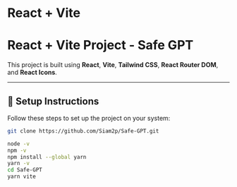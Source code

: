 # React + Vite

# React + Vite Project - Safe GPT

This project is built using **React**, **Vite**, **Tailwind CSS**, **React Router DOM**, and **React Icons**.

---

## 🚀 Setup Instructions

Follow these steps to set up the project on your system:
 
```bash
git clone https://github.com/Siam2p/Safe-GPT.git

node -v
npm -v
npm install --global yarn
yarn -v
cd Safe-GPT
yarn vite
